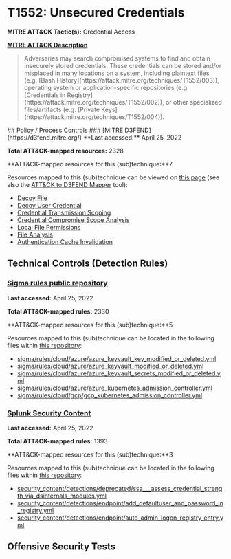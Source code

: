 # T1552: Unsecured Credentials
**MITRE ATT&CK Tactic(s):** Credential Access

**[MITRE ATT&CK Description](https://attack.mitre.org/techniques/T1552)**
<blockquote>Adversaries may search compromised systems to find and obtain insecurely stored credentials. These credentials can be stored and/or misplaced in many locations on a system, including plaintext files (e.g. [Bash History](https://attack.mitre.org/techniques/T1552/003)), operating system or application-specific repositories (e.g. [Credentials in Registry](https://attack.mitre.org/techniques/T1552/002)), or other specialized files/artifacts (e.g. [Private Keys](https://attack.mitre.org/techniques/T1552/004)).</blockquote>
## Policy / Process Controls
### [MITRE D3FEND](https://d3fend.mitre.org/)
**Last accessed:** April 25, 2022

**Total ATT&CK-mapped resources:** 2328

**ATT&CK-mapped resources for this (sub)technique:**7

Resources mapped to this (sub)technique can be viewed on [this page](https://d3fend.mitre.org/) (see also the [ATT&CK to D3FEND Mapper](https://d3fend.mitre.org/tools/attack-mapper) tool):

* [Decoy File](https://d3fend.mitre.org/techniques/d3f:DecoyFile)
* [Decoy User Credential](https://d3fend.mitre.org/techniques/d3f:DecoyUserCredential)
* [Credential Transmission Scoping](https://d3fend.mitre.org/techniques/d3f:CredentialTransmissionScoping)
* [Credential Compromise Scope Analysis](https://d3fend.mitre.org/techniques/d3f:CredentialCompromiseScopeAnalysis)
* [Local File Permissions](https://d3fend.mitre.org/techniques/d3f:LocalFilePermissions)
* [File Analysis](https://d3fend.mitre.org/techniques/d3f:FileAnalysis)
* [Authentication Cache Invalidation](https://d3fend.mitre.org/techniques/d3f:AuthenticationCacheInvalidation)

## Technical Controls (Detection Rules)
### [Sigma rules public repository](https://github.com/SigmaHQ/sigma)
**Last accessed:** April 25, 2022

**Total ATT&CK-mapped rules:** 2330

**ATT&CK-mapped resources for this (sub)technique:**5

Resources mapped to this (sub)technique can be located in the following files within [this repository](https://github.com/SigmaHQ/sigma/tree/master/rules):

* [sigma/rules/cloud/azure/azure_keyvault_key_modified_or_deleted.yml](https://github.com/SigmaHQ/sigma/blob/master/rules/cloud/azure/azure_keyvault_key_modified_or_deleted.yml)
* [sigma/rules/cloud/azure/azure_keyvault_modified_or_deleted.yml](https://github.com/SigmaHQ/sigma/blob/master/rules/cloud/azure/azure_keyvault_modified_or_deleted.yml)
* [sigma/rules/cloud/azure/azure_keyvault_secrets_modified_or_deleted.yml](https://github.com/SigmaHQ/sigma/blob/master/rules/cloud/azure/azure_keyvault_secrets_modified_or_deleted.yml)
* [sigma/rules/cloud/azure/azure_kubernetes_admission_controller.yml](https://github.com/SigmaHQ/sigma/blob/master/rules/cloud/azure/azure_kubernetes_admission_controller.yml)
* [sigma/rules/cloud/gcp/gcp_kubernetes_admission_controller.yml](https://github.com/SigmaHQ/sigma/blob/master/rules/cloud/gcp/gcp_kubernetes_admission_controller.yml)

### [Splunk Security Content](https://github.com/splunk/security_content)
**Last accessed:** April 25, 2022

**Total ATT&CK-mapped rules:** 1393

**ATT&CK-mapped resources for this (sub)technique:**3

Resources mapped to this (sub)technique can be located in the following files within [this repository](https://github.com/splunk/security_content/tree/develop/detections):

* [security_content/detections/deprecated/ssa___assess_credential_strength_via_dsinternals_modules.yml](https://github.com/splunk/security_content/blob/develop/detections/deprecated/ssa___assess_credential_strength_via_dsinternals_modules.yml)
* [security_content/detections/endpoint/add_defaultuser_and_password_in_registry.yml](https://github.com/splunk/security_content/blob/develop/detections/endpoint/add_defaultuser_and_password_in_registry.yml)
* [security_content/detections/endpoint/auto_admin_logon_registry_entry.yml](https://github.com/splunk/security_content/blob/develop/detections/endpoint/auto_admin_logon_registry_entry.yml)


## Offensive Security Tests
